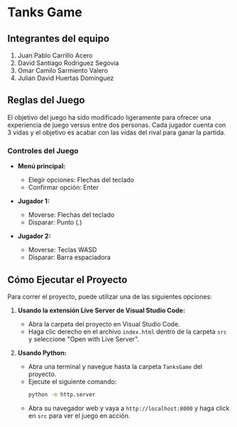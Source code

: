 # Tanks Game

## Integrantes del equipo
1. Juan Pablo Carrillo Acero
2. David Santiago Rodriguez Segovia
3. Omar Camilo Sarmiento Valero
4. Julian David Huertas Dominguez

## Reglas del Juego

El objetivo del juego ha sido modificado ligeramente para ofrecer una experiencia de juego versus entre dos personas. Cada jugador cuenta con 3 vidas y el objetivo es acabar con las vidas del rival para ganar la partida.

### Controles del Juego

- **Menú principal:**
    - Elegir opciones: Flechas del teclado
    - Confirmar opción: Enter

- **Jugador 1:**
    - Moverse: Flechas del teclado
    - Disparar: Punto (.)

- **Jugador 2:**
    - Moverse: Teclas WASD
    - Disparar: Barra espaciadora

## Cómo Ejecutar el Proyecto

Para correr el proyecto, puede utilizar una de las siguientes opciones:

1. **Usando la extensión Live Server de Visual Studio Code:**
     - Abra la carpeta del proyecto en Visual Studio Code.
     - Haga clic derecho en el archivo `index.html` dentro de la carpeta `src` y seleccione "Open with Live Server".

2. **Usando Python:**
     - Abra una terminal y navegue hasta la carpeta `TanksGame` del proyecto.
     - Ejecute el siguiente comando:
         ```bash
         python -m http.server
         ```
     - Abra su navegador web y vaya a `http://localhost:8000` y haga click en `src` para ver el juego en acción.
